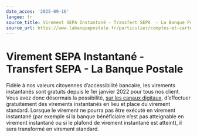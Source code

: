 ```yaml
---
date_acces: '2025-09-16'
langue: fr
source_title: Virement SEPA Instantané - Transfert SEPA  - La Banque Postale
source_url: https://www.labanquepostale.fr/particulier/comptes-et-cartes/moyens-de-paiement/virement-sepa.html
---
```


# Virement SEPA Instantané - Transfert SEPA  - La Banque Postale

Fidèle à nos valeurs citoyennes d’accessibilité bancaire, les virements instantanés sont gratuits depuis le 1er janvier 2022 pour tous nos client.
Vous avez donc désormais la possibilité,
[sur les canaux digitaux](/particulier/comptes-et-cartes/espaces-clients.html), d’effectuer gratuitement des virements instantanés en lieu et place du virement standard.
Lorsque le virement ne pourra pas être exécuté en virement instantané (par exemple si la banque bénéficiaire n’est pas atteignable en virement instantané ou si le plafond de virement instantané est atteint), il sera transformé en virement standard.